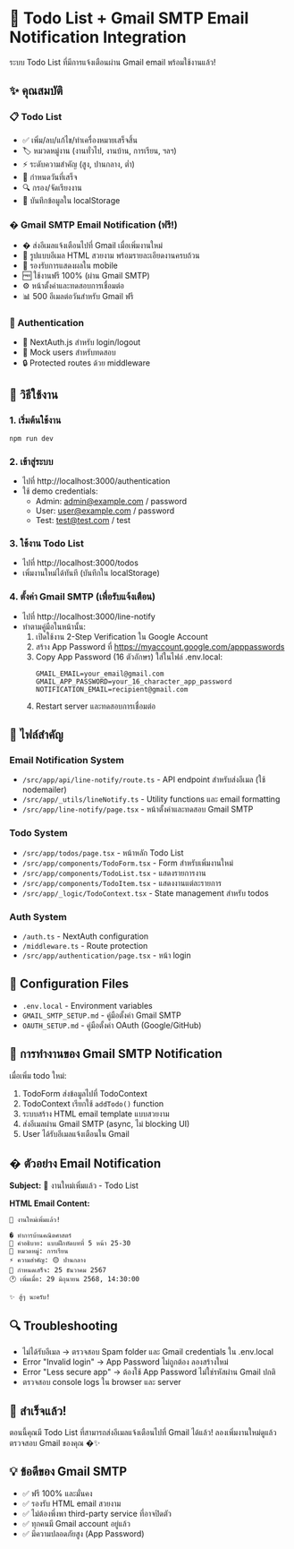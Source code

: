 # 🎉 Todo List + Gmail SMTP Email Notification Integration

ระบบ Todo List ที่มีการแจ้งเตือนผ่าน Gmail email พร้อมใช้งานแล้ว!

## ✨ คุณสมบัติ

### 📋 Todo List
- ✅ เพิ่ม/ลบ/แก้ไข/ทำเครื่องหมายเสร็จสิ้น
- 🏷️ หมวดหมู่งาน (งานทั่วไป, งานบ้าน, การเรียน, ฯลฯ)
- ⚡ ระดับความสำคัญ (สูง, ปานกลาง, ต่ำ)
- 📅 กำหนดวันที่เสร็จ
- 🔍 กรอง/จัดเรียงงาน
- 💾 บันทึกข้อมูลใน localStorage

### � Gmail SMTP Email Notification (ฟรี!)
- � ส่งอีเมลแจ้งเตือนไปที่ Gmail เมื่อเพิ่มงานใหม่
- 🎨 รูปแบบอีเมล HTML สวยงาม พร้อมรายละเอียดงานครบถ้วน
- 📱 รองรับการแสดงผลใน mobile
- 🆓 ใช้งานฟรี 100% (ผ่าน Gmail SMTP)
- ⚙️ หน้าตั้งค่าและทดสอบการเชื่อมต่อ
- 📊 500 อีเมลต่อวันสำหรับ Gmail ฟรี

### 🔐 Authentication
- 🔑 NextAuth.js สำหรับ login/logout
- 👤 Mock users สำหรับทดสอบ
- 🔒 Protected routes ด้วย middleware

## 🚀 วิธีใช้งาน

### 1. เริ่มต้นใช้งาน
```bash
npm run dev
```

### 2. เข้าสู่ระบบ
- ไปที่ http://localhost:3000/authentication
- ใช้ demo credentials:
  - Admin: admin@example.com / password
  - User: user@example.com / password
  - Test: test@test.com / test

### 3. ใช้งาน Todo List
- ไปที่ http://localhost:3000/todos
- เพิ่มงานใหม่ได้ทันที (บันทึกใน localStorage)

### 4. ตั้งค่า Gmail SMTP (เพื่อรับแจ้งเตือน)
- ไปที่ http://localhost:3000/line-notify
- ทำตามคู่มือในหน้านั้น:
  1. เปิดใช้งาน 2-Step Verification ใน Google Account
  2. สร้าง App Password ที่ https://myaccount.google.com/apppasswords
  3. Copy App Password (16 ตัวอักษร) ใส่ในไฟล์ .env.local:
     ```
     GMAIL_EMAIL=your_email@gmail.com
     GMAIL_APP_PASSWORD=your_16_character_app_password
     NOTIFICATION_EMAIL=recipient@gmail.com
     ```
  4. Restart server และทดสอบการเชื่อมต่อ

## 📁 ไฟล์สำคัญ

### Email Notification System
- `/src/app/api/line-notify/route.ts` - API endpoint สำหรับส่งอีเมล (ใช้ nodemailer)
- `/src/app/_utils/lineNotify.ts` - Utility functions และ email formatting
- `/src/app/line-notify/page.tsx` - หน้าตั้งค่าและทดสอบ Gmail SMTP

### Todo System  
- `/src/app/todos/page.tsx` - หน้าหลัก Todo List
- `/src/app/components/TodoForm.tsx` - Form สำหรับเพิ่มงานใหม่
- `/src/app/components/TodoList.tsx` - แสดงรายการงาน
- `/src/app/components/TodoItem.tsx` - แสดงงานแต่ละรายการ
- `/src/app/_logic/TodoContext.tsx` - State management สำหรับ todos

### Auth System
- `/auth.ts` - NextAuth configuration
- `/middleware.ts` - Route protection
- `/src/app/authentication/page.tsx` - หน้า login

## 🔧 Configuration Files
- `.env.local` - Environment variables
- `GMAIL_SMTP_SETUP.md` - คู่มือตั้งค่า Gmail SMTP
- `OAUTH_SETUP.md` - คู่มือตั้งค่า OAuth (Google/GitHub)

## 🎯 การทำงานของ Gmail SMTP Notification

เมื่อเพิ่ม todo ใหม่:
1. TodoForm ส่งข้อมูลไปที่ TodoContext
2. TodoContext เรียกใช้ `addTodo()` function
3. ระบบสร้าง HTML email template แบบสวยงาม
4. ส่งอีเมลผ่าน Gmail SMTP (async, ไม่ blocking UI)
5. User ได้รับอีเมลแจ้งเตือนใน Gmail

## � ตัวอย่าง Email Notification

**Subject:** 📝 งานใหม่เพิ่มแล้ว - Todo List

**HTML Email Content:**
```
📝 งานใหม่เพิ่มแล้ว!

� ทำการบ้านคณิตศาสตร์
📄 คำอธิบาย: แบบฝึกหัดบทที่ 5 หน้า 25-30
📂 หมวดหมู่: การเรียน
⚡ ความสำคัญ: 🟡 ปานกลาง
📅 กำหนดเสร็จ: 25 ธันวาคม 2567
🕐 เพิ่มเมื่อ: 29 มิถุนายน 2568, 14:30:00

✨ สู้ๆ นะครับ!
```

## 🔍 Troubleshooting

- ไม่ได้รับอีเมล → ตรวจสอบ Spam folder และ Gmail credentials ใน .env.local
- Error "Invalid login" → App Password ไม่ถูกต้อง ลองสร้างใหม่
- Error "Less secure app" → ต้องใช้ App Password ไม่ใช่รหัสผ่าน Gmail ปกติ
- ตรวจสอบ console logs ใน browser และ server

## 🎊 สำเร็จแล้ว!

ตอนนี้คุณมี Todo List ที่สามารถส่งอีเมลแจ้งเตือนไปที่ Gmail ได้แล้ว! 
ลองเพิ่มงานใหม่ดูแล้วตรวจสอบ Gmail ของคุณ �✨

## 💡 ข้อดีของ Gmail SMTP
- ✅ ฟรี 100% และมั่นคง
- ✅ รองรับ HTML email สวยงาม
- ✅ ไม่ต้องพึ่งพา third-party service ที่อาจปิดตัว
- ✅ ทุกคนมี Gmail account อยู่แล้ว
- ✅ มีความปลอดภัยสูง (App Password)

